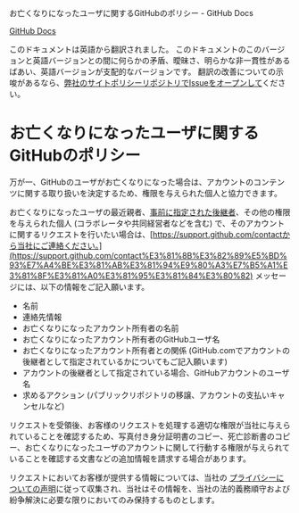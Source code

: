 お亡くなりになったユーザに関するGitHubのポリシー - GitHub Docs

[](/ja)[GitHub Docs](/ja)

このドキュメントは英語から翻訳されました。 このドキュメントのこのバージョンと英語バージョンとの間に何らかの矛盾、曖昧さ、明らかな非一貫性があるばあい、英語バージョンが支配的なバージョンです。 翻訳の改善についての示唆があるなら、[弊社のサイトポリシーリポジトリでIssueをオープンして](https://github.com/github/site-policy/issues)ください。

お亡くなりになったユーザに関するGitHubのポリシー
==========

万が一、GitHubのユーザがお亡くなりになった場合は、アカウントのコンテンツに関する取り扱いを決定するため、権限を与えられた個人と協力できます。

お亡くなりになったユーザの最近親者、[事前に指定された後継者](/ja/github/setting-up-and-managing-your-github-user-account/maintaining-ownership-continuity-of-your-user-accounts-repositories)、その他の権限を与えられた個人 (コラボレータや共同経営者などを含む) で、そのアカウントに関するリクエストを行いたい場合は、[https://support.github.com/contactから当社にご連絡ください。](https://support.github.com/contact%E3%81%8B%E3%82%89%E5%BD%93%E7%A4%BE%E3%81%AB%E3%81%94%E9%80%A3%E7%B5%A1%E3%81%8F%E3%81%A0%E3%81%95%E3%81%84%E3%80%82) メッセージには、以下の情報をご記入願います。

* 名前
* 連絡先情報
* お亡くなりになったアカウント所有者の名前
* お亡くなりになったアカウント所有者のGitHubユーザ名
* お亡くなりになったアカウント所有者との関係 (GitHub.comでアカウントの後継者として指定されているかについてもご記入願います)
* アカウントの後継者として指定されている場合、GitHubアカウントのユーザ名
* 求めるアクション (パブリックリポジトリの移譲、アカウントの支払いキャンセルなど)

リクエストを受領後、お客様のリクエストを処理する適切な権限が当社に与えられていることを確認するため、写真付き身分証明書のコピー、死亡診断書のコピー、お亡くなりになったユーザのアカウントに関して行動する権限が与えられていることを確認する文書などの追加情報を請求する場合があります。

リクエストにおいてお客様が提供する情報については、当社の [プライバシーについての声明](/ja/github/site-policy/github-privacy-statement)に従って収集され、当社はその情報を、当社の法的義務順守および紛争解決に必要な限りにおいてのみ保持するものとします。
